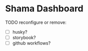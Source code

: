 # Shama Dashboard

TODO reconfigure or remove:

- [ ] husky?
- [ ] storybook?
- [ ] github workflows?
